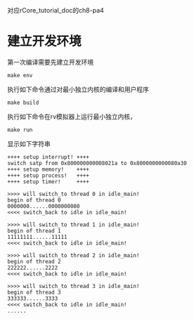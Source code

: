 对应rCore_tutorial_doc的ch8-pa4

# 建立开发环境
第一次编译需要先建立开发环境
```
make env
```

执行如下命令通过对最小独立内核的编译和用户程序
```
make build
```

执行如下命令在rv模拟器上运行最小独立内核，
```
make run
```
显示如下字符串
```
++++ setup interrupt! ++++
switch satp from 0x800000000008021a to 0x8000000000080a30
++++ setup memory!    ++++
++++ setup process!   ++++
++++ setup timer!     ++++

>>>> will switch_to thread 0 in idle_main!
begin of thread 0
0000000......0000000000
<<<< switch_back to idle in idle_main!

>>>> will switch_to thread 1 in idle_main!
begin of thread 1
11111111......11111
<<<< switch_back to idle in idle_main!

>>>> will switch_to thread 2 in idle_main!
begin of thread 2
222222......2222
<<<< switch_back to idle in idle_main!

>>>> will switch_to thread 3 in idle_main!
begin of thread 3
333333......3333
<<<< switch_back to idle in idle_main!
......
```
